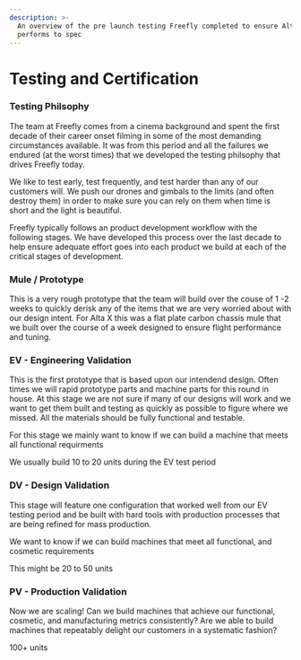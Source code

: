 ```yaml
---
description: >-
  An overview of the pre launch testing Freefly completed to ensure Alta X
  performs to spec
---
```


# Testing and Certification

### Testing Philsophy 

The team at Freefly comes from a cinema background and spent the first decade of their career onset filming in some of the most demanding circumstances available.  It was from this period and all the failures we endured \(at the worst times\) that we developed the testing philsophy that drives Freefly today. 

We like to test early, test frequently, and test harder than any of our customers will.  We push our drones and gimbals to the limits \(and often destroy them\) in order to make sure you can rely on them when time is short and the light is beautiful.  

Freefly typically follows an product development workflow with the following stages.  We have developed this process over the last decade to help ensure adequate effort goes into each product we build at each of the critical stages of development. 

### Mule / Prototype

This is a very rough prototype that the team will build over the couse of 1 -2 weeks to quickly derisk any of the items that we are very worried about with our design intent.  For Alta X this was a flat plate carbon chassis mule that we built over the course of a week designed to ensure flight performance and tuning.  

### EV - Engineering Validation

This is the first prototype that is based upon our intendend design.  Often times we will rapid prototype parts and machine parts for this round in house.  At this stage we are not sure if many of our designs will work and we want to get them built and testing as quickly as possible to figure where we missed.  All the materials should be fully functional and testable. 

For this stage we mainly want to know if we can build a machine that meets all functional requirments

We usually build 10 to 20 units during the EV test period

### DV - Design Validation

This stage will feature one configuration that worked well from our EV testing period and be built with hard tools with production processes that are being refined for mass production.  

We want to know if we can build machines that meet all functional, and cosmetic requirements

This might be 20 to 50 units

### PV - Production Validation

Now we are scaling!  Can we build machines that achieve our functional, cosmetic, and manufacturing metrics consistently?  Are we able to build machines that repeatably delight our customers in a systematic fashion?

100+ units


